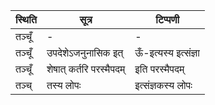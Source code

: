 | स्थिति | सूत्र | टिप्पणी |
| ----- | ------- | ------ |
| तञ्चूँ | - | - |
| तञ्चूँ | उपदेशेऽजनुनासिक इत् | ऊँ-इत्यस्य इत्संज्ञा |
| तञ्चूँ | शेषात् कर्तरि परस्मैपदम् | इति परस्मैपदम् |
| तञ्च् | तस्य लोपः | इत्संज्ञकस्य लोपः |
